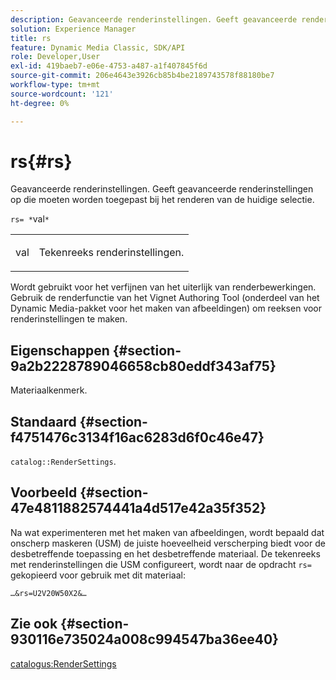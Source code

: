 ```yaml
---
description: Geavanceerde renderinstellingen. Geeft geavanceerde renderinstellingen op die moeten worden toegepast bij het renderen van de huidige selectie.
solution: Experience Manager
title: rs
feature: Dynamic Media Classic, SDK/API
role: Developer,User
exl-id: 419baeb7-e06e-4753-a487-a1f407845f6d
source-git-commit: 206e4643e3926cb85b4be2189743578f88180be7
workflow-type: tm+mt
source-wordcount: '121'
ht-degree: 0%

---
```


# rs{#rs}

Geavanceerde renderinstellingen. Geeft geavanceerde renderinstellingen op die moeten worden toegepast bij het renderen van de huidige selectie.

`rs= *`val`*`

<table id="simpletable_4B028996E5824FC18B9749D1A6A3C2E3"> 
 <tr class="strow"> 
  <td class="stentry"> <p><span class="varname"> val</span> </p> </td> 
  <td class="stentry"> <p>Tekenreeks renderinstellingen. </p></td> 
 </tr> 
</table>

Wordt gebruikt voor het verfijnen van het uiterlijk van renderbewerkingen. Gebruik de renderfunctie van het Vignet Authoring Tool (onderdeel van het Dynamic Media-pakket voor het maken van afbeeldingen) om reeksen voor renderinstellingen te maken.

## Eigenschappen {#section-9a2b2228789046658cb80eddf343af75}

Materiaalkenmerk.

## Standaard {#section-f4751476c3134f16ac6283d6f0c46e47}

`catalog::RenderSettings`.

## Voorbeeld {#section-47e4811882574441a4d517e42a35f352}

Na wat experimenteren met het maken van afbeeldingen, wordt bepaald dat onscherp maskeren (USM) de juiste hoeveelheid verscherping biedt voor de desbetreffende toepassing en het desbetreffende materiaal. De tekenreeks met renderinstellingen die USM configureert, wordt naar de opdracht `rs=` gekopieerd voor gebruik met dit materiaal:

`…&rs=U2V20W50X2&…`

## Zie ook {#section-930116e735024a008c994547ba36ee40}

[catalogus:RenderSettings](../../../../../ir-api/material-cat/image-rendering-api-ref/c-ir-material-catalog/c-ir-material-data-reference/r-ir-rendersettings-dataref.md#reference-9ce753ae4096455eadcc12ac064de711)
